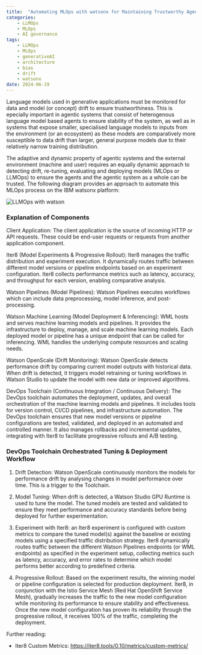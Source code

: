 ```yaml
---
title:  "Automating MLOps with watsonx for Maintaining Trustworthy Agentic Systems"
categories: 
    - LLMOps
    - MLOps
    - AI governance
tags: 
    - LLMOps
    - MLOps
    - generativeAI
    - architecture
    - bias
    - drift
    - watsonx
date: 2024-06-19
---
```


Language models used in generative applications must be monitored for data and model (or concept) drift to ensure trustworthiness. This is epecially important in agentic systems that consist of heterogenous language model based agents to ensure stability of the system, as well as in systems that expose smaller, specialised language models to inputs from the environment (or an ecosystem) as these models are comparatively more susceptible to data drift than larger, general purpose models due to their relatively narrow training distribution. 

The adaptive and dynamic property of agentic systems and the external environment (machine and user) requires an equally dynamic approach to detecting drift, re-tuning, evaluating and deploying models (MLOps or LLMOps) to ensure the agents and the agentic system as a whole can be trusted. The following diagram provides an approach to automate this MLOps process on the IBM watsonx platform:

![LLMOps with watson](LLMOps.png)

### Explanation of Components

Client Application: The client application is the source of incoming HTTP or API requests. These could be end-user requests or requests from another application component. 

Iter8 (Model Experiments & Progressive Rollout): Iter8 manages the traffic distribution and experiment execution. It dynamically routes traffic between different model versions or pipeline endpoints based on an experiment configuration. Iter8 collects performance metrics such as latency, accuracy, and throughput for each version, enabling comparative analysis.

Watson Pipelines (Model Pipelines): Watson Pipelines executes workflows which can include data preprocessing, model inference, and post-processing.

Watson Machine Learning (Model Deployment & Inferencing): WML hosts and serves machine learning models and pipelines. It provides the infrastructure to deploy, manage, and scale machine learning models. Each deployed model or pipeline has a unique endpoint that can be called for inferencing. WML handles the underlying compute resources and scaling needs.

Watson OpenScale (Drift Monitoring): Watson OpenScale detects performance drift by comparing current model outputs with historical data. When drift is detected, it triggers model retraining or tuning workflows in Watson Studio to update the model with new data or improved algorithms. 

DevOps Toolchain (Continuous Integration / Continuous Delivery): The DevOps toolchain automates the deployment, updates, and overall orchestration of the machine learning models and pipelines. It includes tools for version control, CI/CD pipelines, and infrastructure automation. The DevOps toolchain ensures that new model versions or pipeline configurations are tested, validated, and deployed in an automated and controlled manner. It also manages rollbacks and incremental updates, integrating with Iter8 to facilitate progressive rollouts and A/B testing.

### DevOps Toolchain Orchestrated Tuning & Deployment Workflow

1. Drift Detection: Watson OpenScale continuously monitors the models for performance drift by analysing changes in model performance over time. This is a trigger to the Toolchain.

2. Model Tuning: When drift is detected, a Watson Studio GPU Runtime is used to tune the model. The tuned models are tested and validated to ensure they meet performance and accuracy standards before being deployed for further experimentation.

3. Experiment with Iter8: an Iter8 experiment is configured with custom metrics to compare the tuned model(s) against the baseline or existing models using a specified traffic distribution strategy. Iter8 dynamically routes traffic between the different Watson Pipelines endpoints (or WML endpoints) as specified in the experiment setup, collecting metrics such as latency, accuracy, and error rates to determine which model performs better according to predefined criteria.

4. Progressive Rollout: Based on the experiment results, the winning model or pipeline configuration is selected for production deployment. Iter8, in conjunction with the Istio Service Mesh (Red Hat OpenShift Service Mesh), gradually increases the traffic to the new model configuration while monitoring its performance to ensure stability and effectiveness. Once the new model configuration has proven its reliability through the progressive rollout, it receives 100% of the traffic, completing the deployment.

Further reading:

* Iter8 Custom Metrics: https://iter8.tools/0.10/metrics/custom-metrics/